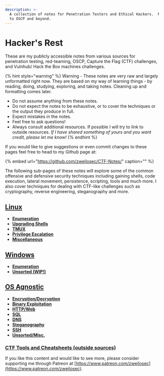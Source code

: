 ```yaml
---
description: >-
  A collection of notes for Penetration Testers and Ethical Hackers.  My journey
  to OSCP and beyond.
---
```


# Hacker's Rest

These are my publicly accessible notes from various sources for penetration testing, red-teaming, OSCP, Capture the Flag \(CTF\) challenges, and Vulnhub/ Hack the Box machines challenges.

{% hint style="warning" %}
Warning - These notes are very raw and largely unformatted right now. They are based on my way of learning things - by reading, doing, studying, exploring, and taking notes. Cleaning up and formatting comes later.

* Do not assume anything from these notes.
* Do not expect the notes to be exhaustive, or to cover the techniques or the output they produce in full.
* Expect mistakes in the notes.
* Feel free to ask questions!
* Always consult additional resources. If possible I will try to link to outside resources.  _If I have shared something of yours and you want credit, please let me know!_
{% endhint %}

If you would like to give suggestions or even commit changes to these pages feel free to head to my Github page at:

{% embed url="https://github.com/zweilosec/CTF-Notes/" caption="" %}

The following sub-pages of these notes will explore some of the common offensive and defensive security techniques including gaining shells, code execution, lateral movement, persistence, scripting, tools and much more.  I also cover techniques for dealing with CTF-like challenges such as cryptography, reverse engineering, steganography and more.

## [Linux](linux-1/linux.md)

* [**Enumeration**](linux-1/linux.md#enumeration)
* [**Upgrading Shells**](linux-1/linux.md#upgrade-shells)
* [**TMUX**](linux-1/linux.md#tmux)
* [**Privilege Escalation**](linux-1/linux.md#privilege-escalation)
* [**Miscellaneous**](linux-1/linux.md#misc-linux)

## [Windows](windows.md)

* [**Enumeration**](windows.md#enumeration)
* [**Unsorted \(WIP!\)**](windows.md#unsorted)

## [OS Agnostic](os_agnostic.md)

* [**Encryption/Decryption**](os_agnostic.md#encryption-decryption)
* [**Binary Exploitation**](os_agnostic.md#binary-exploitation)
* [**HTTP/Web**](os_agnostic.md#http)
* [**SQL**](os_agnostic.md#sql)
* [**DNS**](os_agnostic.md#dns)
* [**Steganography**](os_agnostic.md#steganography)
* [**SSH**](os_agnostic.md#ssh)
* [**Unsorted/Misc.**](os_agnostic.md#unsorted)

### [CTF Tools and Cheatsheets \(outside sources\)](tools-cheatsheets.md)

If you like this content and would like to see more, please consider supporting me through Patreon at [https://www.patreon.com/zweilosec](https://www.patreon.com/zweilosec).

